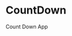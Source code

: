 # CountDown
 Count Down App
  
     
                      
                   
         
     
   
